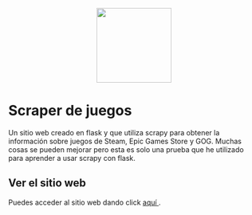 <p align="center">
  <img style='height:150px' src="https://github.com/Axforzi/fromJapan/assets/98427019/4ef5ee43-0be9-4006-94cd-b5faf17c0a5e">
</p>

<h1> Scraper de juegos </h1>

<p> Un sitio web creado en flask y que utiliza scrapy para obtener la información sobre juegos de Steam, Epic Games Store y GOG. Muchas cosas se pueden mejorar pero esta es solo una prueba que he utilizado para aprender a usar scrapy con flask. </p>

<h2> Ver el sitio web </h2>
<p> Puedes acceder al sitio web dando click <a href="https://gamescraper.onrender.com" target="_blank"> aquí </a>. </p>
